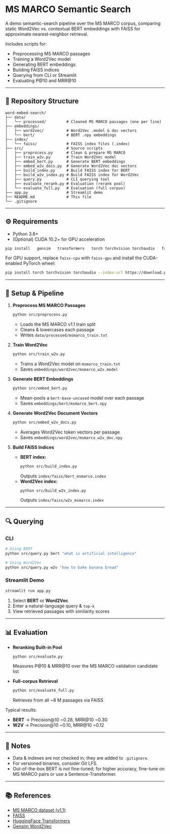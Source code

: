 # MS MARCO Semantic Search

A demo semantic-search pipeline over the MS MARCO corpus, comparing static Word2Vec vs. contextual BERT embeddings with FAISS for approximate nearest-neighbor retrieval.

Includes scripts for:
- Preprocessing MS MARCO passages
- Training a Word2Vec model
- Generating BERT embeddings
- Building FAISS indices
- Querying from CLI or Streamlit
- Evaluating P@10 and MRR@10

---

## 📂 Repository Structure

```
word-embed-search/
├── data/
│   └── processed/         # Cleaned MS MARCO passages (one per line)
├── embeddings/
│   ├── word2vec/          # Word2Vec .model & doc vectors
│   └── bert/              # BERT .npy embeddings
├── index/
│   └── faiss/             # FAISS index files (.index)
├── src/                   # Source scripts
│   ├── preprocess.py      # Clean & prepare MS MARCO
│   ├── train_w2v.py       # Train Word2Vec model
│   ├── embed_bert.py      # Generate BERT embeddings
│   ├── embed_w2v_docs.py  # Generate Word2Vec doc vectors
│   ├── build_index.py     # Build FAISS index for BERT
│   ├── build_w2v_index.py # Build FAISS index for Word2Vec
│   ├── query.py           # CLI querying tool
│   ├── evaluate_rerank.py # Evaluation (rerank pool)
│   └── evaluate_full.py   # Evaluation (full corpus)
├── app.py                 # Streamlit demo
├── README.md              # This file
└── .gitignore
```

---

## ⚙️ Requirements

- Python 3.8+  
- (Optional) CUDA 10.2+ for GPU acceleration  

```bash
pip install   gensim   transformers   torch torchvision torchaudio   faiss-cpu   scikit-learn   numpy   pandas   datasets   tqdm   streamlit
```

For GPU support, replace `faiss-cpu` with `faiss-gpu` and install the CUDA-enabled PyTorch wheel:

```bash
pip install torch torchvision torchaudio --index-url https://download.pytorch.org/whl/cu118
```

---

## 🚀 Setup & Pipeline

1. **Preprocess MS MARCO Passages**  
   ```bash
   python src/preprocess.py
   ```  
   - Loads the MS MARCO v1.1 train split  
   - Cleans & lowercases each passage  
   - Writes `data/processed/msmarco_train.txt`

2. **Train Word2Vec**  
   ```bash
   python src/train_w2v.py
   ```  
   - Trains a Word2Vec model on `msmarco_train.txt`  
   - Saves `embeddings/word2vec/msmarco_w2v.model`

3. **Generate BERT Embeddings**  
   ```bash
   python src/embed_bert.py
   ```  
   - Mean-pools a `bert-base-uncased` model over each passage  
   - Saves `embeddings/bert/msmarco_bert.npy`

4. **Generate Word2Vec Document Vectors**  
   ```bash
   python src/embed_w2v_docs.py
   ```  
   - Averages Word2Vec token vectors per passage  
   - Saves `embeddings/word2vec/msmarco_w2v_doc.npy`

5. **Build FAISS Indices**  
   - **BERT index:**  
     ```bash
     python src/build_index.py
     ```  
     Outputs `index/faiss/bert_msmarco.index`  
   - **Word2Vec index:**  
     ```bash
     python src/build_w2v_index.py
     ```  
     Outputs `index/faiss/w2v_msmarco.index`

---

## 🔍 Querying

### CLI

```bash
# Using BERT
python src/query.py bert "what is artificial intelligence"

# Using Word2Vec
python src/query.py w2v "how to bake banana bread"
```

### Streamlit Demo

```bash
streamlit run app.py
```

1. Select **BERT** or **Word2Vec**  
2. Enter a natural-language query & `top-k`  
3. View retrieved passages with similarity scores  

---

## 📊 Evaluation

- **Reranking Built-in Pool**  
  ```bash
  python src/evaluate.py
  ```  
  Measures P@10 & MRR@10 over the MS MARCO validation candidate list

- **Full-corpus Retrieval**  
  ```bash
  python src/evaluate_full.py
  ```  
  Retrieves from all ~8 M passages via FAISS

Typical results:
- **BERT** → Precision@10 ~0.28, MRR@10 ~0.30  
- **W2V** → Precision@10 ~0.10, MRR@10 ~0.12  

---

## 📝 Notes

- Data & indexes are not checked in; they are added to `.gitignore`.  
- For versioned binaries, consider Git LFS.  
- Out-of-the-box BERT is not fine-tuned; for higher accuracy, fine-tune on MS MARCO pairs or use a Sentence-Transformer.

---

## 📚 References

- [MS MARCO dataset (v1.1)](https://microsoft.github.io/msmarco/)  
- [FAISS](https://github.com/facebookresearch/faiss)  
- [HuggingFace Transformers](https://github.com/huggingface/transformers)  
- [Gensim Word2Vec](https://radimrehurek.com/gensim/models/word2vec.html)

